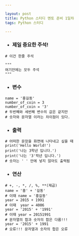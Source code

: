 ```yaml
---

layout: post
title: Python 스터디 멘토 준비 1일차
tags: Python 스터디

---
```



- ### 제일 중요한 주석!

~~~
# 이건 한줄 주석

"""
여기안에는 모두 주석
"""
~~~

* ### 변수

~~~
name = '홍길동'
number_of_coin = 3
number_of_coin = '3'
# 두번째와 세번째 변수의 값은 같지만
# 숫자와 문자열 이라는 차이점이 있다.
~~~

* ### 출력

~~~
# 어떠한 문장을 화면에 나타내고 싶을 때
print('Hello World!')
print('나는 3학년 입니다.')
print('나는 '3'학년 입니다.')
# 숫자는 ' ' 안에 넣지 않아도 출력됨
~~~

* ### 연산

~~~
# +, -, *, /, %, **(제곱)
name = '홍' + '길동'
# 이때 name = '홍길동'
year = 2015 + 1991
# 이때  year = 4006
year = '2015' + '1991'
# 이때 year = 20151991
# 문자열의 합과 숫자의 합은 다름!!!
year = '2015' + 1991
# 오류!!! 문자열과 숫자의 합은 오류
~~~








